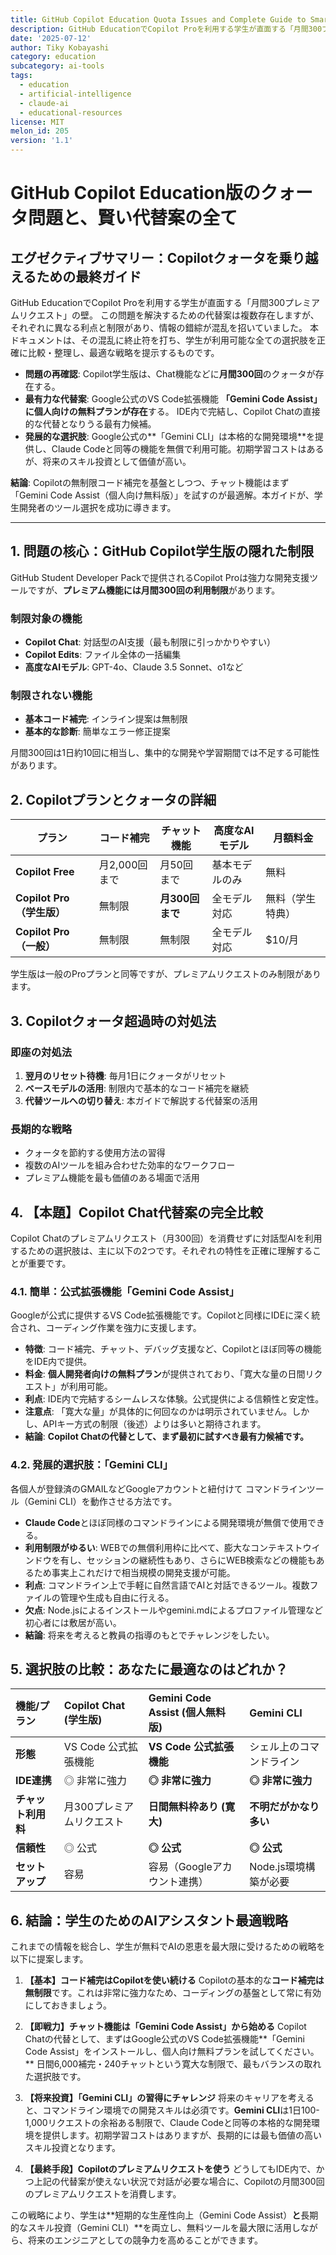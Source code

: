 ```yaml
---
title: GitHub Copilot Education Quota Issues and Complete Guide to Smart Alternatives
description: GitHub EducationでCopilot Proを利用する学生が直面する「月間300プレミアムリクエスト」の壁。
date: '2025-07-12'
author: Tiky Kobayashi
category: education
subcategory: ai-tools
tags:
  - education
  - artificial-intelligence
  - claude-ai
  - educational-resources
license: MIT
melon_id: 205
version: '1.1'
---
```


# GitHub Copilot Education版のクォータ問題と、賢い代替案の全て

## エグゼクティブサマリー：Copilotクォータを乗り越えるための最終ガイド

GitHub EducationでCopilot Proを利用する学生が直面する「月間300プレミアムリクエスト」の壁。
この問題を解決するための代替案は複数存在しますが、それぞれに異なる利点と制限があり、情報の錯綜が混乱を招いていました。
本ドキュメントは、その混乱に終止符を打ち、学生が利用可能な全ての選択肢を正確に比較・整理し、最適な戦略を提示するものです。

- **問題の再確認**: Copilot学生版は、Chat機能などに**月間300回**のクォータが存在する。
- **最有力な代替案**: Google公式のVS Code拡張機能 **「Gemini Code Assist」に個人向けの無料プランが存在**する。
IDE内で完結し、Copilot Chatの直接的な代替となりうる最有力候補。
- **発展的な選択肢**: Google公式の**「Gemini CLI」は本格的な開発環境**を提供し、Claude Codeと同等の機能を無償で利用可能。初期学習コストはあるが、将来のスキル投資として価値が高い。

**結論**: Copilotの無制限コード補完を基盤としつつ、チャット機能はまず「Gemini Code Assist（個人向け無料版）」を試すのが最適解。本ガイドが、学生開発者のツール選択を成功に導きます。

---

## 1. 問題の核心：GitHub Copilot学生版の隠れた制限

GitHub Student Developer Packで提供されるCopilot Proは強力な開発支援ツールですが、**プレミアム機能には月間300回の利用制限**があります。

### 制限対象の機能

- **Copilot Chat**: 対話型のAI支援（最も制限に引っかかりやすい）
- **Copilot Edits**: ファイル全体の一括編集
- **高度なAIモデル**: GPT-4o、Claude 3.5 Sonnet、o1など

### 制限されない機能

- **基本コード補完**: インライン提案は無制限
- **基本的な診断**: 簡単なエラー修正提案

月間300回は1日約10回に相当し、集中的な開発や学習期間では不足する可能性があります。

## 2. Copilotプランとクォータの詳細

| プラン                          | コード補完    | チャット機能          | 高度なAIモデル | 月額料金         |
| ------------------------------- | ------------- | --------------------- | -------------- | ---------------- |
| **Copilot Free**          | 月2,000回まで | 月50回まで            | 基本モデルのみ | 無料             |
| **Copilot Pro（学生版）** | 無制限        | **月300回まで** | 全モデル対応   | 無料（学生特典） |
| **Copilot Pro（一般）**   | 無制限        | 無制限                | 全モデル対応   | $10/月           |

学生版は一般のProプランと同等ですが、プレミアムリクエストのみ制限があります。

## 3. Copilotクォータ超過時の対処法

### 即座の対処法

1. **翌月のリセット待機**: 毎月1日にクォータがリセット
2. **ベースモデルの活用**: 制限内で基本的なコード補完を継続
3. **代替ツールへの切り替え**: 本ガイドで解説する代替案の活用

### 長期的な戦略

- クォータを節約する使用方法の習得
- 複数のAIツールを組み合わせた効率的なワークフロー
- プレミアム機能を最も価値のある場面で活用

## 4. 【本題】Copilot Chat代替案の完全比較

Copilot Chatのプレミアムリクエスト（月300回）を消費せずに対話型AIを利用するための選択肢は、主に以下の2つです。それぞれの特性を正確に理解することが重要です。

### 4.1. 簡単：公式拡張機能「Gemini Code Assist」

Googleが公式に提供するVS Code拡張機能です。Copilotと同様にIDEに深く統合され、コーディング作業を強力に支援します。

- **特徴**: コード補完、チャット、デバッグ支援など、Copilotとほぼ同等の機能をIDE内で提供。
- **料金**: **個人開発者向けの無料プラン**が提供されており、「寛大な量の日間リクエスト」が利用可能。
- **利点**: IDE内で完結するシームレスな体験。公式提供による信頼性と安定性。
- **注意点**: 「寛大な量」が具体的に何回なのかは明示されていません。しかし、APIキー方式の制限（後述）よりは多いと期待されます。
- **結論**: **Copilot Chatの代替として、まず最初に試すべき最有力候補です。**

### 4.2. 発展的選択肢：「Gemini CLI」

各個人が登録済のGMAILなどGoogleアカウントと紐付けて コマンドラインツール（Gemini CLI）を動作させる方法です。

- **Claude Code**とほぼ同様のコマンドラインによる開発環境が無償で使用できる。
- **利用制限がゆるい**: WEBでの無償利用枠に比べて、膨大なコンテキストウインドウを有し、セッションの継続性もあり、さらにWEB検索などの機能もあるため事実上これだけで相当規模の開発支援が可能。
- **利点**: コマンドライン上で手軽に自然言語でAIと対話できるツール。複数ファイルの管理や生成も自由に行える。
- **欠点**: Node.jsによるインストールやgemini.mdによるプロファイル管理など初心者には敷居が高い。
- **結論**: 将来を考えると教員の指導のもとでチャレンジをしたい。

## 5. 選択肢の比較：あなたに最適なのはどれか？

| 機能/プラン              | Copilot Chat (学生版)     | Gemini Code Assist (個人無料版) | Gemini CLI  |
| :----------------------- | :------------------------ | :------------------------------ | :------------------------ |
| **形態**           | VS Code 公式拡張機能              | **VS Code 公式拡張機能**          | シェル上のコマンドライン  |
| **IDE連携**        | ◎ 非常に強力             | **◎ 非常に強力**         | **◎ 非常に強力** |
| **チャット利用料** | 月300プレミアムリクエスト | **日間無料枠あり (寛大)** | **不明だがかなり多い** |
| **信頼性**         | ◎ 公式                   | **◎ 公式** | **◎ 公式** |
| **セットアップ**   | 容易                      | 容易（Googleアカウント連携）    | Node.js環境構築が必要 |

## 6. 結論：学生のためのAIアシスタント最適戦略

これまでの情報を総合し、学生が無料でAIの恩恵を最大限に受けるための戦略を以下に提案します。

1. **【基本】コード補完はCopilotを使い続ける**
   Copilotの基本的な**コード補完は無制限**です。これは非常に強力なため、コーディングの基盤として常に有効にしておきましょう。

2. **【即戦力】チャット機能は「Gemini Code Assist」から始める**
   Copilot Chatの代替として、まずはGoogle公式のVS Code拡張機能**「Gemini Code Assist」をインストールし、個人向け無料プランを試してください。** 日間6,000補完・240チャットという寛大な制限で、最もバランスの取れた選択肢です。

3. **【将来投資】「Gemini CLI」の習得にチャレンジ**
   将来のキャリアを考えると、コマンドライン環境での開発スキルは必須です。**Gemini CLI**は1日100-1,000リクエストの余裕ある制限で、Claude Codeと同等の本格的な開発環境を提供します。初期学習コストはありますが、長期的には最も価値の高いスキル投資となります。

4. **【最終手段】Copilotのプレミアムリクエストを使う**
   どうしてもIDE内で、かつ上記の代替案が使えない状況で対話が必要な場合に、Copilotの月間300回のプレミアムリクエストを消費します。

この戦略により、学生は**短期的な生産性向上（Gemini Code Assist）**と**長期的なスキル投資（Gemini CLI）**を両立し、無料ツールを最大限に活用しながら、将来のエンジニアとしての競争力を高めることができます。